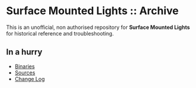 # Surface Mounted Lights :: Archive

This is an unofficial, non authorised repository for **Surface Mounted Lights** for historical reference and troubleshooting.


## In a hurry
* [Binaries](./Archive)
* [Sources](https://github.com/net-lisias-ksph/SurfaceLights/tree/Archive)
* [Change Log](./CHANGE_LOG.md)
